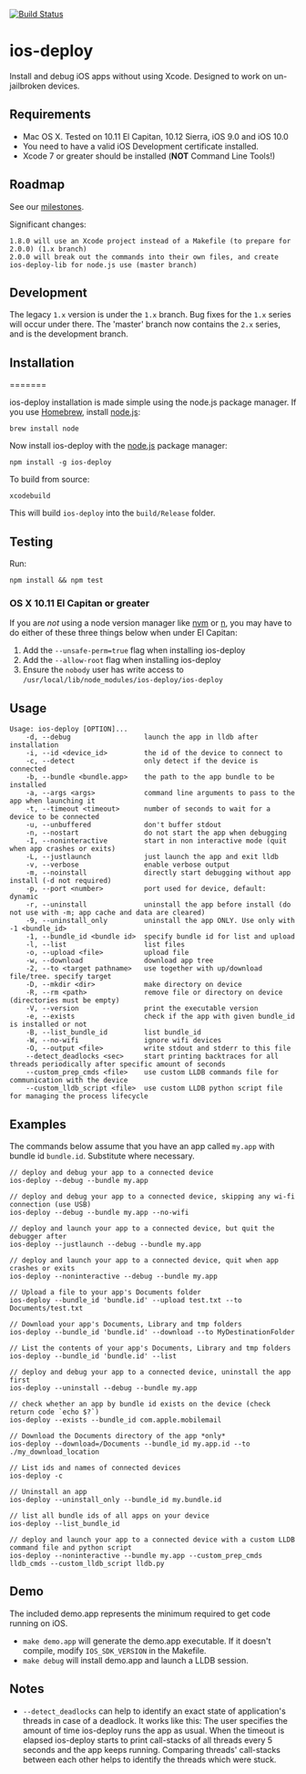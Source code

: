 [![Build Status](https://travis-ci.org/phonegap/ios-deploy.svg?branch=master)](https://travis-ci.org/phonegap/ios-deploy)

ios-deploy
==========
Install and debug iOS apps without using Xcode. Designed to work on un-jailbroken devices.

## Requirements

* Mac OS X. Tested on 10.11 El Capitan, 10.12 Sierra, iOS 9.0 and iOS 10.0
* You need to have a valid iOS Development certificate installed.
* Xcode 7 or greater should be installed (**NOT** Command Line Tools!)

## Roadmap

See our [milestones](https://github.com/phonegap/ios-deploy/milestones).

Significant changes: 

    1.8.0 will use an Xcode project instead of a Makefile (to prepare for 2.0.0) (1.x branch)
    2.0.0 will break out the commands into their own files, and create ios-deploy-lib for node.js use (master branch)
	
## Development

The legacy `1.x` version is under the `1.x` branch. Bug fixes for the `1.x` series will occur under there.
The 'master' branch now contains the `2.x` series, and is the development branch. 	

## Installation
=======

ios-deploy installation is made simple using the node.js package manager.  If you use [Homebrew](http://brew.sh/), install [node.js](https://nodejs.org):

```
brew install node
```

Now install ios-deploy with the [node.js](https://nodejs.org) package manager:

```
npm install -g ios-deploy
```

To build from source:

```
xcodebuild
```

This will build `ios-deploy` into the `build/Release` folder.

## Testing

Run:

```
npm install && npm test
```

### OS X 10.11 El Capitan or greater

If you are *not* using a node version manager like [nvm](https://github.com/creationix/nvm) or [n](https://github.com/tj/n), you may have to do either of these three things below when under El Capitan:

1. Add the `--unsafe-perm=true` flag  when installing ios-deploy
2. Add the `--allow-root` flag  when installing ios-deploy
3. Ensure the `nobody` user has write access to `/usr/local/lib/node_modules/ios-deploy/ios-deploy`

## Usage

    Usage: ios-deploy [OPTION]...
        -d, --debug                  launch the app in lldb after installation
        -i, --id <device_id>         the id of the device to connect to
        -c, --detect                 only detect if the device is connected
        -b, --bundle <bundle.app>    the path to the app bundle to be installed
        -a, --args <args>            command line arguments to pass to the app when launching it
        -t, --timeout <timeout>      number of seconds to wait for a device to be connected
        -u, --unbuffered             don't buffer stdout
        -n, --nostart                do not start the app when debugging
        -I, --noninteractive         start in non interactive mode (quit when app crashes or exits)
        -L, --justlaunch             just launch the app and exit lldb
        -v, --verbose                enable verbose output
        -m, --noinstall              directly start debugging without app install (-d not required)
        -p, --port <number>          port used for device, default: dynamic
        -r, --uninstall              uninstall the app before install (do not use with -m; app cache and data are cleared) 
        -9, --uninstall_only         uninstall the app ONLY. Use only with -1 <bundle_id> 
        -1, --bundle_id <bundle id>  specify bundle id for list and upload
        -l, --list                   list files
        -o, --upload <file>          upload file
        -w, --download               download app tree
        -2, --to <target pathname>   use together with up/download file/tree. specify target
        -D, --mkdir <dir>            make directory on device
        -R, --rm <path>              remove file or directory on device (directories must be empty)
        -V, --version                print the executable version 
        -e, --exists                 check if the app with given bundle_id is installed or not 
        -B, --list_bundle_id         list bundle_id 
        -W, --no-wifi                ignore wifi devices
        -O, --output <file>          write stdout and stderr to this file
        --detect_deadlocks <sec>     start printing backtraces for all threads periodically after specific amount of seconds
        --custom_prep_cmds <file>    use custom LLDB commands file for communication with the device
        --custom_lldb_script <file>  use custom LLDB python script file for managing the process lifecycle

## Examples

The commands below assume that you have an app called `my.app` with bundle id `bundle.id`. Substitute where necessary.

    // deploy and debug your app to a connected device
    ios-deploy --debug --bundle my.app

    // deploy and debug your app to a connected device, skipping any wi-fi connection (use USB)
    ios-deploy --debug --bundle my.app --no-wifi

    // deploy and launch your app to a connected device, but quit the debugger after
    ios-deploy --justlaunch --debug --bundle my.app

    // deploy and launch your app to a connected device, quit when app crashes or exits
    ios-deploy --noninteractive --debug --bundle my.app

    // Upload a file to your app's Documents folder
    ios-deploy --bundle_id 'bundle.id' --upload test.txt --to Documents/test.txt

    // Download your app's Documents, Library and tmp folders
    ios-deploy --bundle_id 'bundle.id' --download --to MyDestinationFolder

    // List the contents of your app's Documents, Library and tmp folders
    ios-deploy --bundle_id 'bundle.id' --list

    // deploy and debug your app to a connected device, uninstall the app first
    ios-deploy --uninstall --debug --bundle my.app

    // check whether an app by bundle id exists on the device (check return code `echo $?`)
    ios-deploy --exists --bundle_id com.apple.mobilemail

    // Download the Documents directory of the app *only*
    ios-deploy --download=/Documents --bundle_id my.app.id --to ./my_download_location
    
    // List ids and names of connected devices
    ios-deploy -c
    
    // Uninstall an app
    ios-deploy --uninstall_only --bundle_id my.bundle.id
    
    // list all bundle ids of all apps on your device
    ios-deploy --list_bundle_id
    
    // deploy and launch your app to a connected device with a custom LLDB command file and python script
    ios-deploy --noninteractive --bundle my.app --custom_prep_cmds lldb_cmds --custom_lldb_script lldb.py

## Demo

The included demo.app represents the minimum required to get code running on iOS.

* `make demo.app` will generate the demo.app executable. If it doesn't compile, modify `IOS_SDK_VERSION` in the Makefile.
* `make debug` will install demo.app and launch a LLDB session.

## Notes
* `--detect_deadlocks` can help to identify an exact state of application's threads in case of a deadlock. It works like this: The user specifies the amount of time ios-deploy runs the app as usual. When the timeout is elapsed ios-deploy starts to print call-stacks of all threads every 5 seconds and the app keeps running. Comparing threads' call-stacks between each other helps to identify the threads which were stuck.
